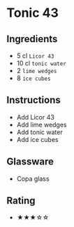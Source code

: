 # Tonic 43

## Ingredients
- 5 cl `Licor 43`
- 10 cl `tonic water`
- 2 `lime wedges`
- 8 `ice cubes`

## Instructions
- Add Licor 43
- Add lime wedges
- Add tonic water
- Add ice cubes

## Glassware
- Copa glass

## Rating
- ★★★☆☆